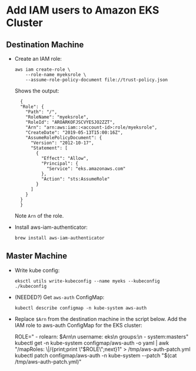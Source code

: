 # Add IAM users to Amazon EKS Cluster

## Destination Machine

- Create an IAM role:

	```
	aws iam create-role \
		--role-name myeksrole \
		--assume-role-policy-document file://trust-policy.json
	```

  Shows the output:

  ```
	{
    "Role": {
      "Path": "/",
      "RoleName": "myeksrole",
      "RoleId": "AROARKOFJSCVYESJO2ZZT",
      "Arn": "arn:aws:iam::<account-id>:role/myeksrole",
      "CreateDate": "2019-05-13T15:00:16Z",
      "AssumeRolePolicyDocument": {
        "Version": "2012-10-17",
        "Statement": [
          {
            "Effect": "Allow",
            "Principal": {
              "Service": "eks.amazonaws.com"
            },
            "Action": "sts:AssumeRole"
          }
        ]
      }
    }
	}
	```

  Note `Arn` of the role.
- Install aws-iam-authenticator:

	```
	brew install aws-iam-authenticator
	```

## Master Machine

- Write kube config:

	```
	eksctl utils write-kubeconfig --name myeks --kubeconfig ./kubeconfig
	```

- (NEEDED?) Get `aws-auth` ConfigMap:

	```
	kubectl describe configmap -n kube-system aws-auth
	```

- Replace `$Arn` from the destination machine in the script below. Add the IAM role to aws-auth ConfigMap for the EKS cluster:

	ROLE="    - rolearn: $Arn\n      username: eks\n      groups:\n        - system:masters"
	kubectl get -n kube-system configmap/aws-auth -o yaml | awk "/mapRoles: \|/{print;print \"$ROLE\";next}1" > /tmp/aws-auth-patch.yml
	kubectl patch configmap/aws-auth -n kube-system --patch "$(cat /tmp/aws-auth-patch.yml)"


